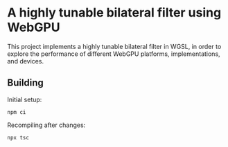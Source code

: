 A highly tunable bilateral filter using WebGPU
==============================================

This project implements a highly tunable bilateral filter in WGSL, in order to
explore the performance of different WebGPU platforms, implementations, and
devices.

Building
--------

Initial setup:

    npm ci

Recompiling after changes:

    npx tsc
